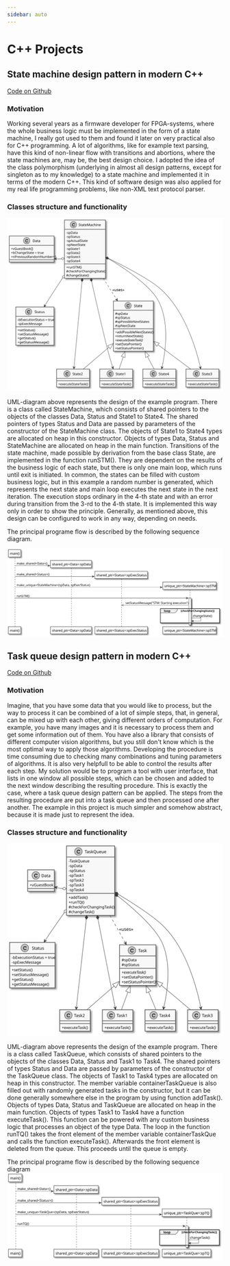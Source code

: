```yaml
---
sidebar: auto
---
```


# C++ Projects
## State machine design pattern in modern C++
[Code on Github](https://github.com/VPERepos/StateMachineDesignPattern/tree/master)
### Motivation

Working several years as a firmware developer for FPGA-systems, where the whole business logic must be  implemented in the form of a state machine, I really got used to them and found it later on very practical also for C++ programming. A lot of algorithms, like for example text parsing, have this kind of non-linear flow with transitions and abortions, where the state machines are, may be, the best design choice. I adopted the idea of the class polymorphism (underlying in almost all design patterns, except for singleton as to my knowledge) to a state machine and implemented it in terms of the modern C++. This kind of software design was also applied for my real life programming problems, like non-XML text protocol parser.

### Classes structure and functionality

![UMLDiagram](../../Pictures/ClassDiagramSTM.svg)

UML-diagram above represents the design of the example program. There is a class called StateMachine, which consists of shared pointers to the objects of the classes Data, Status and State1 to State4. The shared pointers of types Status and Data are passed by parameters of the constructor of the StateMachine class. The objects of State1 to State4 types are allocated on heap in this constructor. Objects of types Data, Status and StateMachine are allocated on heap in the main function. Transitions of the state machine, made possible by derivation from the base class State, are implemented in the function runSTM(). They are dependent on the results of the business logic of each state, but there is only one main loop, which runs until exit is initiated. In common, the states can be filled with custom business logic, but in this example a random number is generated, which represents the next state and main loop executes the next state in the next iteration. The execution stops ordinary in the 4-th state and with an error during transition from the 3-rd to the 4-th state. It is implemented this way only in order to show the principle. Generally, as mentioned above, this design can be configured to work in any way, depending on needs.

The principal programe flow is described by the following sequence diagram.

![UMLDiagram](../../Pictures/SequenceDiagramSTM.svg)

## Task queue design pattern in modern C++
[Code on Github](https://github.com/VPERepos/TaskQueueDesignPattern/tree/master)
### Motivation

Imagine, that you have some data that you would like to process, but the way to process it can be combined of a lot of simple steps, that, in general, can be mixed up with each other, giving different orders of computation. For example, you have many images and it is necessary to process them and get some information out of them. You have also a library that consists of different computer vision algorithms, but you still don't know which is the most optimal way to apply those algorithms. Developing the procedure is time consuming due to checking many combinations and tuning parameters of algorithms. It is also very helpfull to be able to control the results after each step. My solution would be to program a tool with user interface, that lists in one window all possible steps, which can be chosen and added to the next window describing the resulting procedure. This is exactly the case, where a task queue design pattern can be applied. The steps from the resulting procedure are put into a task queue and then processed one after another. The example in this project is much simpler and somehow abstract, because it is made just to represent the idea.

### Classes structure and functionality


![UMLDiagram](../../Pictures/ClassDiagramQueue.svg)

UML-diagram above represents the design of the example program. There is a class called TaskQueue, which consists of shared pointers to the objects of the classes Data, Status and Task1 to Task4. The shared pointers of types Status and Data are passed by parameters of the constructor of the TaskQueue class. The objects of Task1 to Task4 types are allocated on heap in this constructor. The member variable containerTaskQueue is also filled out with randomly generated tasks in the constructor, but it can be done generally somewhere else in the program by using function addTask(). Objects of types Data, Status and TaskQueue are allocated on heap in the main function. Objects of types Task1 to Task4 have a function executeTask(). This function can be powered with any custom business logic that processes an object of the type Data. The loop in the function runTQ() takes the front element of the member variable containerTaskQue and calls the function executeTask(). Afterwards the front element is deleted from the queue. This proceeds until the queue is empty. 

The principal programe flow is described by the following sequence diagram
![UMLDiagram](../../Pictures/SequenceDiagramQueue.svg)